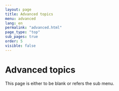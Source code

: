 ```yaml
---
layout: page
title: Advanced topics
menu: advanced
lang: en
permalink: "advanced.html"
page_type: "top"
sub_pages: true
order: 5
visible: false
---
```


# Advanced topics

This page is either to be blank or refers the sub menu.